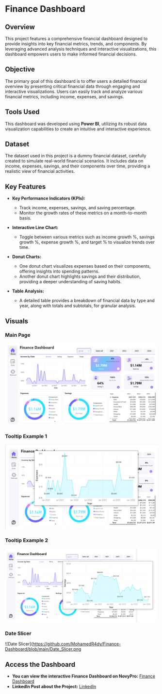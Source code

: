 # Finance Dashboard

## Overview

This project features a comprehensive financial dashboard designed to provide insights into key financial metrics, trends, and components. By leveraging advanced analysis techniques and interactive visualizations, this dashboard empowers users to make informed financial decisions.

## Objective

The primary goal of this dashboard is to offer users a detailed financial overview by presenting critical financial data through engaging and interactive visualizations. Users can easily track and analyze various financial metrics, including income, expenses, and savings.

## Tools Used

This dashboard was developed using **Power BI**, utilizing its robust data visualization capabilities to create an intuitive and interactive experience.

## Dataset

The dataset used in this project is a dummy financial dataset, carefully created to simulate real-world financial scenarios. It includes data on income, expenses, savings, and their components over time, providing a realistic view of financial activities.

## Key Features

- **Key Performance Indicators (KPIs):**
  - Track income, expenses, savings, and saving percentage.
  - Monitor the growth rates of these metrics on a month-to-month basis.

- **Interactive Line Chart:**
  - Toggle between various metrics such as income growth %, savings growth %, expense growth %, and target % to visualize trends over time.

- **Donut Charts:**
  - One donut chart visualizes expenses based on their components, offering insights into spending patterns.
  - Another donut chart highlights savings and their distribution, providing a deeper understanding of saving habits.

- **Table Analysis:**
  - A detailed table provides a breakdown of financial data by type and year, along with totals and subtotals, for granular analysis.

## Visuals

### Main Page
![Main Page](https://github.com/MohamedR4dy/Finance-Dashboard/blob/main/Main_Page.png)

### Tooltip Example 1
![Tooltip1](https://github.com/MohamedR4dy/Finance-Dashboard/blob/main/Tooltip1.png)

### Tooltip Example 2
![Tooltip2](https://github.com/MohamedR4dy/Finance-Dashboard/blob/main/Tooltip2.png)

### Date Slicer
![Date Slicer](https://github.com/MohamedR4dy/Finance-Dashboard/blob/main/Date_Slicer.png

## Access the Dashboard
- **You can view the interactive Finance Dashboard on NovyPro:** [Finance Dashboard](https://project.novypro.com/QMj8DX)
- **LinkedIn Post about the Project:** [LinkedIn]()
